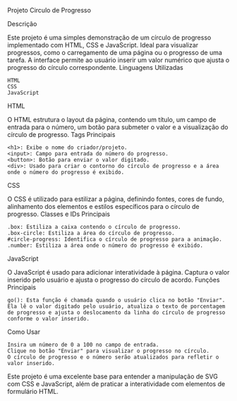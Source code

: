 Projeto Circulo de Progresso

Descrição

Este projeto é uma simples demonstração de um círculo de progresso implementado com HTML, CSS e JavaScript. Ideal para visualizar progressos, como o carregamento de uma página ou o progresso de uma tarefa. A interface permite ao usuário inserir um valor numérico que ajusta o progresso do círculo correspondente.
Linguagens Utilizadas

    HTML
    CSS
    JavaScript

HTML

O HTML estrutura o layout da página, contendo um título, um campo de entrada para o número, um botão para submeter o valor e a visualização do círculo de progresso.
Tags Principais

    <h1>: Exibe o nome do criador/projeto.
    <input>: Campo para entrada do número do progresso.
    <button>: Botão para enviar o valor digitado.
    <div>: Usado para criar o contorno do círculo de progresso e a área onde o número do progresso é exibido.

CSS

O CSS é utilizado para estilizar a página, definindo fontes, cores de fundo, alinhamento dos elementos e estilos específicos para o círculo de progresso.
Classes e IDs Principais

    .box: Estiliza a caixa contendo o círculo de progresso.
    .box-circle: Estiliza a área do círculo de progresso.
    #circle-progress: Identifica o círculo de progresso para a animação.
    .number: Estiliza a área onde o número do progresso é exibido.

JavaScript

O JavaScript é usado para adicionar interatividade à página. Captura o valor inserido pelo usuário e ajusta o progresso do círculo de acordo.
Funções Principais

    go(): Esta função é chamada quando o usuário clica no botão "Enviar". Ela lê o valor digitado pelo usuário, atualiza o texto de porcentagem de progresso e ajusta o deslocamento da linha do círculo de progresso conforme o valor inserido.

Como Usar

    Insira um número de 0 a 100 no campo de entrada.
    Clique no botão "Enviar" para visualizar o progresso no círculo.
    O círculo de progresso e o número serão atualizados para refletir o valor inserido.

Este projeto é uma excelente base para entender a manipulação de SVG com CSS e JavaScript, além de praticar a interatividade com elementos de formulário HTML.
